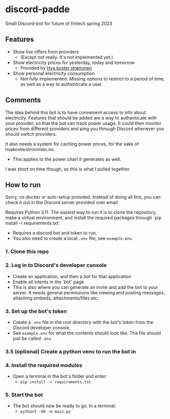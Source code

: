 # discord-padde
Small Discord-bot for future of fintech spring 2023

## Features

* Show live offers from providers
  * (Except not really. It's not implemented yet.)
* Show electricity prices for yesterday, today and tomorrow 
  * Provided by [Hva koster strømmen](https://www.hvakosterstrommen.no)
* Show personal electricity consumption
  * Not fully implemented. Missing options to restrict to a period of time, as well as a way to authenticate a user.

## Comments
The idea behind this bot is to have convenient access to info about electricity. Features that should be added are a way to authenticate with your provider, so that the bot can track power usage. It could then monitor prices from different providers and ping you through Discord whenever you should switch providers.

It also needs a system for caching power prices, for the sake of hvakosterstrommen.no. 
  * This applies to the power chart it generates as well.

I was short on time though, so this is what I pulled together.


## How to run
Sorry, no docker or auto-setup proivded. Instead of doing all this, you can check it out in the Discord server provided over email.

Requires Python 3.11. The easiest way to run it is to clone the repository, make a virtual environment, and install the required packages through `pip install -r requirements.txt'. 
* Requires a discord bot and token to run.
* You also need to create a local `.env` file, see `example.env`.

### 1. Clone this repo

### 2. Log in to Discord's developer console
  - Create an application, and then a bot for that application
  - Enable all intents in the 'bot' page
  - This is also where you can generate an invite and add the bot to your server. It needs general permissions like viewing and posting messages, attaching embeds, attachments/files etc.

### 3. Set up the bot's token 
- Create a `.env` file in the root directory with the bot's token from the Discord developer console.
- See `example.env` for what the contents should look like. The file should just be called `.env`

### 3.5 (optional) Create a python venv to run the bot in

### 4. Install the required modules
- Open a terminal in the bot's folder and enter:
  - `pip install -r requirements.txt`

### 5. Start the bot
- The bot should now be ready to go. In a terminal:
  - `python3 -OO -m main.py`
